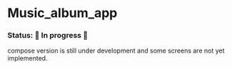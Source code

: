 # Music_album_app

### Status: 🚧 In progress 🚧

compose version is still under development and some screens are not yet implemented.
